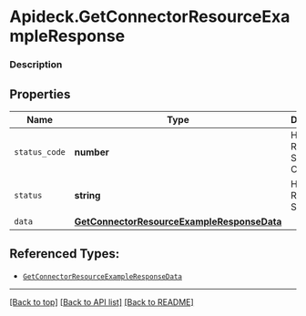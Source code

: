 # Apideck.GetConnectorResourceExampleResponse

### Description

## Properties
Name | Type | Description | Notes
------------ | ------------- | ------------- | -------------
`status_code` | **number** | HTTP Response Status Code | 
`status` | **string** | HTTP Response Status | 
`data` | [**GetConnectorResourceExampleResponseData**](GetConnectorResourceExampleResponseData.md) |  | 





## Referenced Types:


* [`GetConnectorResourceExampleResponseData`](GetConnectorResourceExampleResponseData.md)

---

[[Back to top]](#) [[Back to API list]](../../../../README.md#documentation-for-api-endpoints) [[Back to README]](../../../../README.md)


